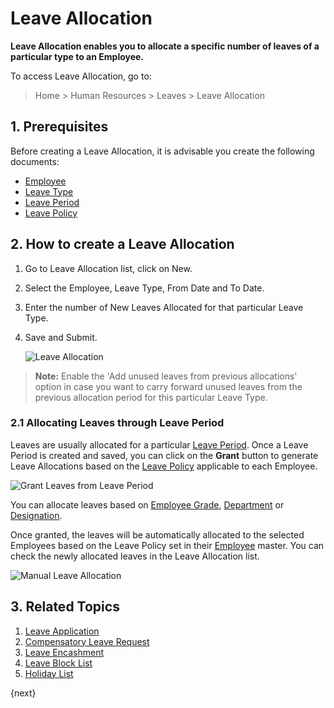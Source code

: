 # Leave Allocation

**Leave Allocation enables you to allocate a specific number of leaves of a particular type to an Employee.**

To access Leave Allocation, go to:

> Home > Human Resources > Leaves > Leave Allocation



## 1. Prerequisites

Before creating a Leave Allocation, it is advisable you create the following documents:

* [Employee](/docs/v12/user/manual/en/human-resources/employee)
* [Leave Type](/docs/v12/user/manual/en/human-resources/leave-type)
* [Leave Period](/docs/v12/user/manual/en/human-resources/leave-period)
* [Leave Policy](/docs/v12/user/manual/en/human-resources/leave-policy)

## 2. How to create a Leave Allocation

1. Go to Leave Allocation list, click on New.
1. Select the Employee, Leave Type, From Date and To Date.
1. Enter the number of New Leaves Allocated for that particular Leave Type.
1. Save and Submit.

    <img class="screenshot" alt="Leave Allocation"
    src="{{docs_base_url}}/assets/img/human-resources/leave-allocation.png">

> **Note:** Enable the 'Add unused leaves from previous allocations' option in case you want to carry forward unused leaves from the previous allocation period for this particular Leave Type.

### 2.1 Allocating Leaves through Leave Period

 Leaves are usually allocated for a particular [Leave Period](/docs/v12/user/manual/en/human-resources/leave-period). Once a Leave Period is created and saved, you can click on the **Grant** button to generate Leave Allocations based on the [Leave Policy](/docs/v12/user/manual/en/human-resources/leave-policy) applicable to each Employee.

 <img class="screenshot" alt="Grant Leaves from Leave Period"
    src="{{docs_base_url}}/assets/img/human-resources/grant-button.png">

 You can allocate leaves based on [Employee Grade](/docs/v12/user/manual/en/human-resources/employee-grade), [Department](/docs/v12/user/manual/en/human-resources/department) or [Designation](/docs/v12/user/manual/en/human-resources/designation).

Once granted, the leaves will be automatically allocated to the selected Employees based on the Leave Policy set in their [Employee](/docs/v12/user/manual/en/human-resources/employee) master. You can check the newly allocated leaves in the Leave Allocation list.

<img class="screenshot" alt="Manual Leave Allocation"
    src="{{docs_base_url}}/assets/img/human-resources/leave-allocation2.png">


## 3. Related Topics

1. [Leave Application](/docs/v12/user/manual/en/human-resources/leave-application)
1. [Compensatory Leave Request](/docs/v12/user/manual/en/human-resources/compensatory-leave-request)
1. [Leave Encashment](/docs/v12/user/manual/en/human-resources/leave-encashment)
1. [Leave Block List](/docs/v12/user/manual/en/human-resources/leave-block-list)
1. [Holiday List](/docs/v12/user/manual/en/human-resources/holiday-list)

{next}
